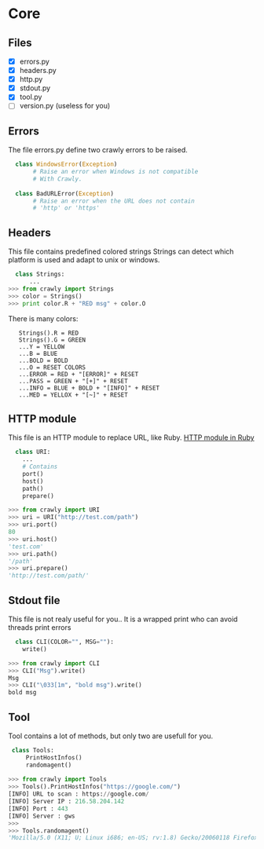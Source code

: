 # Core

Files
----

- [x] errors.py
- [x] headers.py
- [x] http.py
- [x] stdout.py
- [x] tool.py
- [ ] version.py (useless for you)

## Errors

The file errors.py define two crawly errors to be raised.
```python
  class WindowsError(Exception)
       # Raise an error when Windows is not compatible
       # With Crawly.
  
  class BadURLError(Exception)
       # Raise an error when the URL does not contain
       # 'http' or 'https'
```

## Headers

This file contains predefined colored strings
Strings can detect which platform is used and adapt to unix or windows.

```python
  class Strings:
      ...
>>> from crawly import Strings
>>> color = Strings()
>>> print color.R + "RED msg" + color.O
```

There is many colors:
```
   Strings().R = RED
   Strings().G = GREEN
   ...Y = YELLOW
   ...B = BLUE
   ...BOLD = BOLD
   ...O = RESET COLORS
   ...ERROR = RED + "[ERROR]" + RESET
   ...PASS = GREEN + "[+]" + RESET
   ...INFO = BLUE + BOLD + "[INFO]" + RESET
   ...MED = YELLOX + "[~]" + RESET
```
## HTTP module

This file is an HTTP module to replace URL, like Ruby. [HTTP module in Ruby](https://ruby-doc.org/stdlib-2.4.2/libdoc/net/http/rdoc/Net/HTTP.html)

```python
  class URI:
    ...
    # Contains
    port()
    host()
    path()
    prepare()

>>> from crawly import URI
>>> uri = URI("http://test.com/path")
>>> uri.port()
80
>>> uri.host()
'test.com'
>>> uri.path()
'/path'
>>> uri.prepare()
'http://test.com/path/'
```
  
## Stdout file

This file is not realy useful for you.. It is a wrapped print who can avoid threads print errors

```python
  class CLI(COLOR="", MSG=""):
    write()

>>> from crawly import CLI
>>> CLI("Msg").write()
Msg
>>> CLI("\033[1m", "bold msg").write()
bold msg
```

## Tool 
  
 Tool contains a lot of methods, but only two are usefull for you.
 
 ```python
  class Tools:
      PrintHostInfos()
      randomagent()
      
>>> from crawly import Tools
>>> Tools().PrintHostInfos("https://google.com/")
[INFO] URL to scan : https://google.com/
[INFO] Server IP : 216.58.204.142
[INFO] Port : 443
[INFO] Server : gws
>>>
>>> Tools.randomagent()
'Mozilla/5.0 (X11; U; Linux i686; en-US; rv:1.8) Gecko/20060118 Firefox/1.5'
```
  
  
